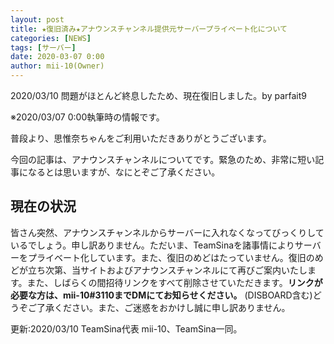 ```yaml
---
layout: post
title: ★復旧済み★アナウンスチャンネル提供元サーバープライベート化について
categories: [NEWS]
tags: [サーバー]
date: 2020-03-07 0:00
author: mii-10(Owner)
---
```


2020/03/10 問題がほとんど終息したため、現在復旧しました。by parfait9

※2020/03/07 0:00執筆時の情報です。

普段より、思惟奈ちゃんをご利用いただきありがとうございます。

今回の記事は、アナウンスチャンネルについてです。緊急のため、非常に短い記事になるとは思いますが、なにとぞご了承ください。

## 現在の状況
皆さん突然、アナウンスチャンネルからサーバーに入れなくなってびっくりしているでしょう。申し訳ありません。ただいま、TeamSinaを諸事情によりサーバーをプライベート化しています。また、復旧のめどはたっていません。復旧のめどが立ち次第、当サイトおよびアナウンスチャンネルにて再びご案内いたします。また、しばらくの間招待リンクをすべて削除させていただきます。**リンクが必要な方は、mii-10#3110までDMにてお知らせください。** (DISBOARD含む)どうぞご了承ください。また、ご迷惑をおかけし誠に申し訳ありません。

更新:2020/03/10 TeamSina代表 mii-10、TeamSina一同。

